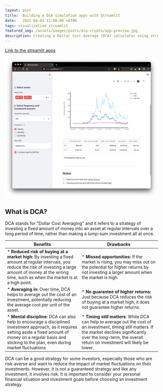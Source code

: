 ```yaml
---
layout: post
title:  Building a DCA simulation apps with Streamlit
date:   2022-04-01 12:00:00 +0700
tags: visualization streamlit
featured_img: /assets/images/posts/dca-crypto/app-preview.jpg
description: Creating a Dollar Cost Average (DCA) calculator using streamlit
---
```




[Link to the streamlit apps](https://dobeok-crypto-dca-app-app-4uppgz.streamlitapp.com/)


[![st-app](/assets/images/posts/dca-crypto/app-preview.jpg)](https://dobeok-crypto-dca-app-app-4uppgz.streamlitapp.com/)


What is DCA?
---
DCA stands for "Dollar Cost Averaging" and it refers to a strategy of investing a fixed amount of money into an asset at regular intervals over a long period of time, rather than making a lump-sum investment all at once.

| Benefits      | Drawbacks |
| ----------- | ----------- |
| * **Reduced risk of buying at a market high:** By investing a fixed amount at regular intervals, you reduce the risk of investing a large amount of money at the wrong time, such as when the market is at a high point. | * **Missed opportunities:** If the market is rising, you may miss out on the potential for higher returns by not investing a larger amount when the market is high.|
| * **Averaging in:** Over time, DCA helps to average out the cost of an investment, potentially reducing the average cost per unit of the asset.| * **No guarantee of higher returns:** Just because DCA reduces the risk of buying at a market high, it does not guarantee higher returns.|
| * **Mental discipline:** DCA can also help to encourage a disciplined investment approach, as it requires setting aside a fixed amount of money on a regular basis and sticking to the plan, even during market fluctuations | * **Timing still matters**: While DCA can help to average out the cost of an investment, timing still matters. If the market declines significantly over the long-term, the overall return on investment will likely be lower.|


DCA can be a good strategy for some investors, especially those who are risk-averse and want to reduce the impact of market fluctuations on their investments. However, it is not a guaranteed strategy and like any investment, it involves risk. It is important to consider your personal financial situation and investment goals before choosing an investment strategy.


